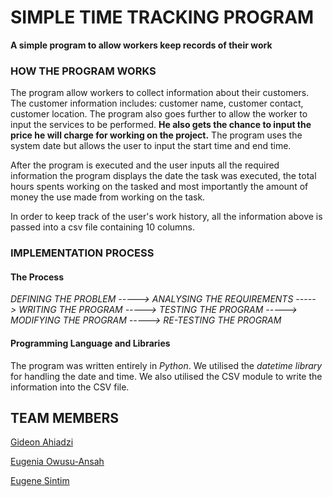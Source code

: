 # SIMPLE TIME TRACKING PROGRAM

**A simple program to allow workers keep records of their work**

### HOW THE PROGRAM WORKS

The program allow workers to collect information about their customers.
The customer information includes: customer name, customer contact, customer location.
The program also goes further to allow the worker to input the services to be performed.
**He also gets the chance to input the price he will charge for working on the project.**
The program uses the system date but allows the user to input the start time and end time.

After the program is executed and the user inputs all the required information the program displays the date the task was executed, the total hours spents working on the tasked and most importantly the amount of money the use made from working on the task.

In order to keep track of the user's work history, all the information above is passed into a csv file containing 10 columns.


### IMPLEMENTATION PROCESS

#### The Process
_DEFINING THE PROBLEM -----> ANALYSING THE REQUIREMENTS -----> WRITING THE PROGRAM -----> TESTING THE PROGRAM -----> MODIFYING THE PROGRAM -----> RE-TESTING THE PROGRAM_

#### Programming Language and Libraries
The program was written entirely in *Python*. We utilised the *datetime library* for handling the date and time. We also utilised the CSV module to write the information into the CSV file.

## TEAM MEMBERS

[Gideon Ahiadzi](https://github.com/horlali)

[Eugenia Owusu-Ansah](https://github.com/eugeniaowiredua)

[Eugene Sintim](https://github.com/EUGENE-hue)
